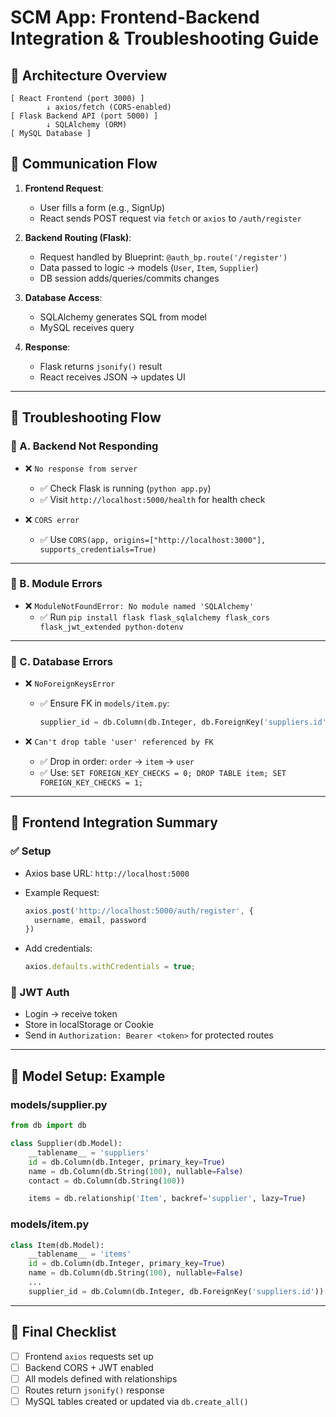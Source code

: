 
# SCM App: Frontend-Backend Integration & Troubleshooting Guide

## 🧩 Architecture Overview

```
[ React Frontend (port 3000) ]
        ↓ axios/fetch (CORS-enabled)
[ Flask Backend API (port 5000) ]
        ↓ SQLAlchemy (ORM)
[ MySQL Database ]
```

## 🔄 Communication Flow

1. **Frontend Request**:
   - User fills a form (e.g., SignUp)
   - React sends POST request via `fetch` or `axios` to `/auth/register`

2. **Backend Routing (Flask)**:
   - Request handled by Blueprint: `@auth_bp.route('/register')`
   - Data passed to logic → models (`User`, `Item`, `Supplier`)
   - DB session adds/queries/commits changes

3. **Database Access**:
   - SQLAlchemy generates SQL from model
   - MySQL receives query

4. **Response**:
   - Flask returns `jsonify()` result
   - React receives JSON → updates UI

---

## 🔧 Troubleshooting Flow

### 🧪 A. Backend Not Responding

- ❌ `No response from server`
  - ✅ Check Flask is running (`python app.py`)
  - ✅ Visit `http://localhost:5000/health` for health check

- ❌ `CORS error`
  - ✅ Use `CORS(app, origins=["http://localhost:3000"], supports_credentials=True)`

---

### 🛑 B. Module Errors

- ❌ `ModuleNotFoundError: No module named 'SQLAlchemy'`
  - ✅ Run `pip install flask flask_sqlalchemy flask_cors flask_jwt_extended python-dotenv`

---

### 💾 C. Database Errors

- ❌ `NoForeignKeysError`
  - ✅ Ensure FK in `models/item.py`:
    ```python
    supplier_id = db.Column(db.Integer, db.ForeignKey('suppliers.id'))
    ```

- ❌ `Can't drop table 'user' referenced by FK`
  - ✅ Drop in order: `order` → `item` → `user`
  - ✅ Use: `SET FOREIGN_KEY_CHECKS = 0; DROP TABLE item; SET FOREIGN_KEY_CHECKS = 1;`

---

## 🔗 Frontend Integration Summary

### ✅ Setup

- Axios base URL: `http://localhost:5000`
- Example Request:
  ```js
  axios.post('http://localhost:5000/auth/register', {
    username, email, password
  })
  ```

- Add credentials:
  ```js
  axios.defaults.withCredentials = true;
  ```

### 🔐 JWT Auth

- Login → receive token
- Store in localStorage or Cookie
- Send in `Authorization: Bearer <token>` for protected routes

---

## 🧱 Model Setup: Example

### models/supplier.py

```python
from db import db

class Supplier(db.Model):
    __tablename__ = 'suppliers'
    id = db.Column(db.Integer, primary_key=True)
    name = db.Column(db.String(100), nullable=False)
    contact = db.Column(db.String(100))

    items = db.relationship('Item', backref='supplier', lazy=True)
```

### models/item.py

```python
class Item(db.Model):
    __tablename__ = 'items'
    id = db.Column(db.Integer, primary_key=True)
    name = db.Column(db.String(100), nullable=False)
    ...
    supplier_id = db.Column(db.Integer, db.ForeignKey('suppliers.id'))
```

---

## 🏁 Final Checklist

- [ ] Frontend `axios` requests set up
- [ ] Backend CORS + JWT enabled
- [ ] All models defined with relationships
- [ ] Routes return `jsonify()` response
- [ ] MySQL tables created or updated via `db.create_all()`

